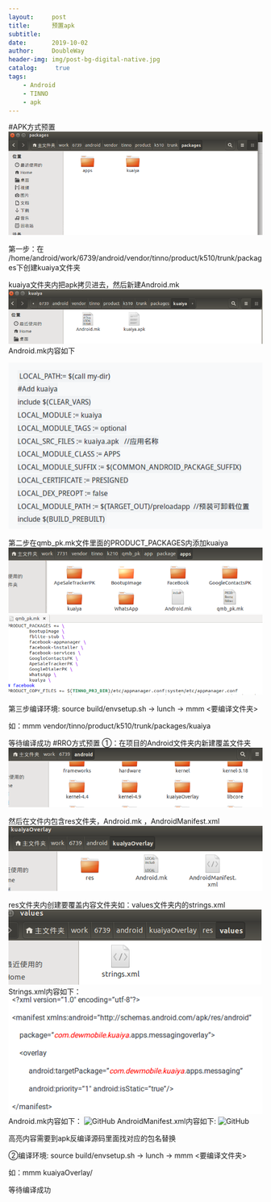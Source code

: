 ```yaml
---
layout:     post
title:      预置apk
subtitle:   
date:       2019-10-02
author:     DoubleWay
header-img: img/post-bg-digital-native.jpg
catalog: 	 true
tags:
    - Android
    - TINNO
    - apk
---
```

#APK方式预置
![GitHub](https://raw.githubusercontent.com/DoubleWay/DoubleWay.github.io/master/img/2019-10-02/2019-10-02-1.1.png)


第一步：在 /home/android/work/6739/android/vendor/tinno/product/k510/trunk/packages下创建kuaiya文件夹

 kuaiya文件夹内把apk拷贝进去，然后新建Android.mk
![GitHub](https://raw.githubusercontent.com/DoubleWay/DoubleWay.github.io/master/img/2019-10-02/2019-10-02-1.2.png)
Android.mk内容如下

![GitHub](https://raw.githubusercontent.com/DoubleWay/DoubleWay.github.io/master/img/2019-10-02/2019-10-02-1.9.png)


第二步在qmb_pk.mk文件里面的PRODUCT_PACKAGES内添加kuaiya
![GitHub](https://raw.githubusercontent.com/DoubleWay/DoubleWay.github.io/master/img/2019-10-02/2019-10-02-1.3.png)
![GitHub](https://raw.githubusercontent.com/DoubleWay/DoubleWay.github.io/master/img/2019-10-02/2019-10-02-1.4.png)

第三步编译环境: source build/envsetup.sh   → lunch → mmm <要编译文件夹>

如：mmm  vendor/tinno/product/k510/trunk/packages/kuaiya

等待编译成功
#RRO方式预置
①：在项目的Android文件夹内新建覆盖文件夹
![GitHub](https://raw.githubusercontent.com/DoubleWay/DoubleWay.github.io/master/img/2019-10-02/2019-10-02-1.5.png)

然后在文件内包含res文件夹，Android.mk ，AndroidManifest.xml
![GitHub](https://raw.githubusercontent.com/DoubleWay/DoubleWay.github.io/master/img/2019-10-02/2019-10-02-1.6.png)


res文件夹内创建要覆盖内容文件夹如：values文件夹内的strings.xml
![GitHub](https://raw.githubusercontent.com/DoubleWay/DoubleWay.github.io/master/img/2019-10-02/2019-10-02-1.7.png)
Strings.xml内容如下：
![GitHub](https://raw.githubusercontent.com/DoubleWay/DoubleWay.github.io/master/img/2019-10-02/2019-10-02-1.8.png)
Android.mk内容如下：
![GitHub](https://upload-images.jianshu.io/upload_images/16808961-379bec83d9782033.png?imageMogr2/auto-orient/strip%7CimageView2/2/w/1240)
AndroidManifest.xml内容如下:
![GitHub](https://upload-images.jianshu.io/upload_images/16808961-a23c991a9decb064.png?imageMogr2/auto-orient/strip%7CimageView2/2/w/1240)


高亮内容需要到apk反编译源码里面找对应的包名替换

②编译环境: source build/envsetup.sh   → lunch → mmm <要编译文件夹>

如：mmm  kuaiyaOverlay/

等待编译成功
